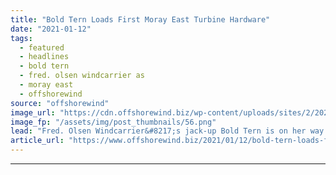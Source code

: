 ```yaml
---
title: "Bold Tern Loads First Moray East Turbine Hardware"
date: "2021-01-12"
tags: 
  - featured
  - headlines
  - bold tern
  - fred. olsen windcarrier as
  - moray east
  - offshorewind
source: "offshorewind"
image_url: "https://cdn.offshorewind.biz/wp-content/uploads/sites/2/2021/01/12152005/Bold-Tern-Loads-First-Moray-East-Turbine-Hardware.png"
image_fp: "/assets/img/post_thumbnails/56.png"
lead: "Fred. Olsen Windcarrier&#8217;s jack-up Bold Tern is on her way to install the first"
article_url: "https://www.offshorewind.biz/2021/01/12/bold-tern-loads-first-moray-east-turbine-hardware/"
---
```


---
